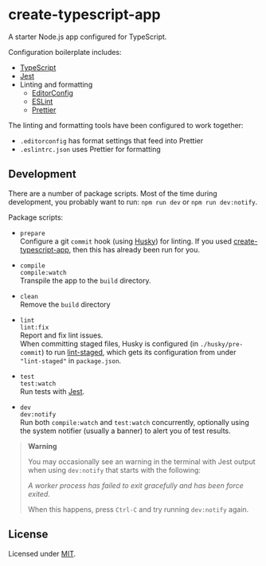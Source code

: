 # create-typescript-app

A starter Node.js app configured for TypeScript.

Configuration boilerplate includes:

- [TypeScript](https://typescriptlang.org/)
- [Jest](https://jestjs.io/)
- Linting and formatting
  - [EditorConfig](https://editorconfig.org/)
  - [ESLint](https://eslint.org/)
  - [Prettier](https://prettier.io/)

The linting and formatting tools have been configured to work together:

- `.editorconfig` has format settings that feed into Prettier
- `.eslintrc.json` uses Prettier for formatting

## Development

There are a number of package scripts. Most of the time during development,
you probably want to run: `npm run dev` or `npm run dev:notify`.

Package scripts:

- `prepare`  
  Configure a git `commit` hook (using [Husky](https://typicode.github.io/husky/))
  for linting. If you used
  [create-typescript-app](https://github.com/subfuzion/create-typescript-app),
  then this has already been run for you.

- `compile`  
  `compile:watch`  
  Transpile the app to the `build` directory.

- `clean`  
  Remove the `build` directory

- `lint`  
  `lint:fix`  
  Report and fix lint issues.  
  When committing staged files, Husky is configured (in `./husky/pre-commit`) to
  run [lint-staged](https://github.com/okonet/lint-staged), which gets its
  configuration from under `"lint-staged"` in `package.json`.

- `test`  
  `test:watch`  
  Run tests with [Jest](https://jestjs.io/).

- `dev`  
  `dev:notify`  
  Run both `compile:watch` and `test:watch` concurrently, optionally using the
  system notifier (usually a banner) to alert you of test results.

> **Warning**
>
> You may occasionally see an warning in the terminal with Jest output when
> using `dev:notify` that starts with the following:
>
> _A worker process has failed to exit gracefully and has been force exited._
>
> When this happens, press `Ctrl-C` and try running `dev:notify` again.

## License

Licensed under [MIT](./LICENSE).
